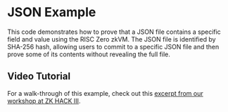 # JSON Example

This code demonstrates how to prove that a JSON file contains a specific field and value using the RISC Zero zkVM. The JSON file is identified by SHA-256 hash, allowing users to commit to a specific JSON file and then prove some of its contents without revealing the full file.

## Video Tutorial

For a walk-through of this example, check out this [excerpt from our workshop at ZK HACK III](https://www.youtube.com/watch?v=6vIgBHx61vc&list=PLcPzhUaCxlCgig7ofeARMPwQ8vbuD6hC5&index=7).
